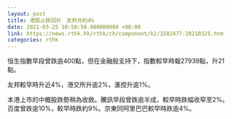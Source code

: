 ```yaml
---
layout: post
title: 港股止跌回升　友邦升約4%
date: 2021-03-25 10:50:50.000000000 +08:00
link: https://news.rthk.hk/rthk/ch/component/k2/1582477-20210325.htm
categories: rthk
---
```


恒生指數早段曾跌逾400點，但在金融股支持下，指數較早時報27939點，升21點。

友邦較早時升近4%，港交所升逾2%，滙控升逾1%。

本港上市的中概股跌勢稍為收斂。騰訊早段曾跌逾半成，較早時跌幅收窄至2%。百度曾跌逾10%，較早時跌約9%。京東同阿里巴巴較早時跌逾4%。
